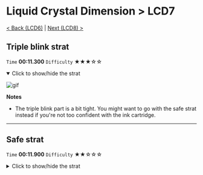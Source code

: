 # Liquid Crystal Dimension > LCD7

[< Back (LCD6)](https://github.com/Doublevil/scbspeedrun/blob/main/levels/LCD/LCD6.md) | [Next (LCD8) >](https://github.com/Doublevil/scbspeedrun/blob/main/levels/LCD/LCD8.md)

## Triple blink strat

`Time` **00:11.300** `Difficulty` ★★★☆☆
<details open>
  <summary>Click to show/hide the strat</summary>

  ![gif](https://github.com/Doublevil/scbspeedrun/blob/main/media/levels/LCD/LCD7_TripleBlink.webp)

  **Notes**
  - The triple blink part is a bit tight. You might want to go with the safe strat instead if you're not too confident with the ink cartridge.
</details>

---
## Safe strat

`Time` **00:11.900** `Difficulty` ★★☆☆☆
<details>
  <summary>Click to show/hide the strat</summary>

  ![gif](https://github.com/Doublevil/scbspeedrun/blob/main/media/levels/LCD/LCD7_SafeStrat.webp)

  **Notes**
  - Easier than the triple blink and doesn't lose too much time.
</details>
